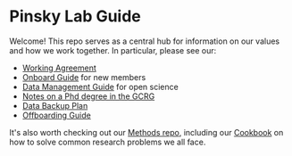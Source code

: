 # Pinsky Lab Guide

Welcome! This repo serves as a central hub for information on our values and how we work together. In particular, please see our:

- [Working Agreement](working_agreement.qmd)
- [Onboard Guide](onboarding.qmd) for new members
- [Data Management Guide](data-management.qmd) for open science
- [Notes on a Phd degree in the GCRG](phd_guide.qmd)
- [Data Backup Plan](DataBackupPlan.qmd)
- [Offboarding Guide](offboarding.qmd)

It's also worth checking out our [Methods repo](https://github.com/pinskylab/pinskylab_methods), including our [Cookbook](https://github.com/pinskylab/pinskylab_methods/blob/master/cookbook.md) on how to solve common research problems we all face.
